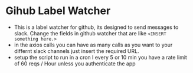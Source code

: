 # Gihub Label Watcher

- This is a label watcher for github, its designed to send messages to slack. Change the fields in github watcher that are like `<INSERT something here.>`
- in the axios calls you can have as many calls as you want to your differnt slack channels just insert the required URL.
- setup the script to run in a cron I every 5 or 10 min you have a rate limit of 60 reqs / Hour unless you authenticate the app